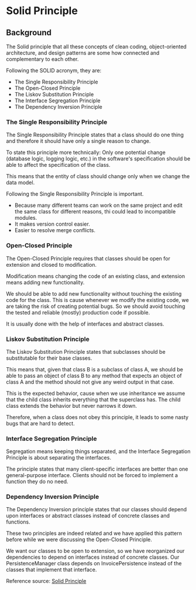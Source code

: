 # Solid Principle

## Background

The Solid principle that all these concepts of clean coding, object-oriented architecture, and design patterns are some how connected and complementary to each other.

Following the SOLID acronym, they are:
- The Single Responsibility Principle
- The Open-Closed Principle
- The Liskov Substitution Principle
- The Interface Segregation Principle
- The Dependency Inversion Principle

### The Single Responsibility Principle

The Single Responsibility Principle states that a class should do one thing and therefore it should have only a single reason to change.

To state this principle more technically: Only one potential change (database logic, logging logic, etc.) in the software's specification should be able to affect the specification of the class.

This means that the entity of class should change only when we change the data model.

Following the Single Responsibility Principle is important.
- Because many different teams can work on the same project and edit the same class for different reasons, thi could lead to incompatible modules.
- It makes version control easier.
- Easier to resolve merge conflicts.

### Open-Closed Principle

The Open-Closed Principle requires that classes should be open for extension and closed to modification.

Modification means changing the code of an existing class, and extension means adding new functionality.

We should be able to add new functionality without touching the existing code for the class. This is cause whenever we modify the existing code, we are taking the risk of creating potential bugs. So we should avoid touching the tested and reliable (mostly) production code if possible.

It is usually done with the help of interfaces and abstract classes.

### Liskov Substitution Principle

The Liskov Substitution Principle states that subclasses should be substitutable for their base classes.

This means that, given that class B is a subclass of class A, we should be able to pass an object of class B to any method that expects an object of class A and the method should not give any weird output in that case.

This is the expected behavior, cause when we use inheritance we assume that the child class inherits everything that the superclass has. The child class extends the behavior but never narrows it down.

Therefore, when a class does not obey this principle, it leads to some nasty bugs that are hard to detect.

### Interface Segregation Principle

Segregation means keeping things separated, and the Interface Segregation Principle is about separating the interfaces.

The principle states that many client-specific interfaces are better than one general-purpose interface. Clients should not be forced to implement a function they do no need.

### Dependency Inversion Principle

The Dependency Inversion principle states that our classes should depend upon interfaces or abstract classes instead of concrete classes and functions.

These two principles are indeed related and we have applied this pattern before while we were discussing the Open-Closed Principle.

We want our classes to be open to extension, so we have reorganized our dependencies to depend on interfaces instead of concrete classes. Our PersistenceManager class depends on InvoicePersistence instead of the classes that implement that interface.

Reference source: [Solid Principle](https://www.freecodecamp.org/news/solid-principles-explained-in-plain-english/)